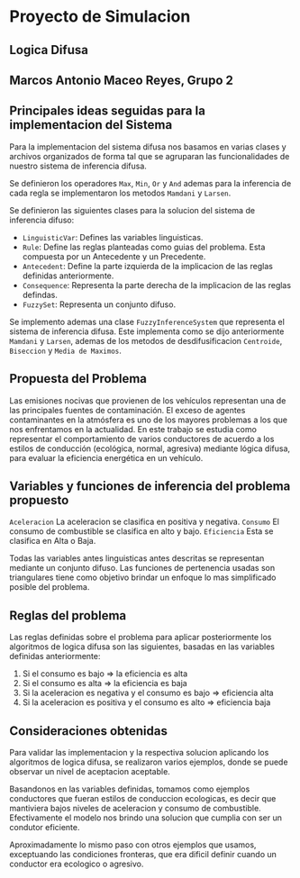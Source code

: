 # Proyecto de Simulacion

## Logica Difusa

## Marcos Antonio Maceo Reyes, Grupo 2

## Principales ideas seguidas para la implementacion del Sistema

Para la implementacion del sistema difusa nos basamos en varias clases y archivos organizados de forma tal que se 
agruparan las funcionalidades de nuestro sistema de inferencia difusa. 

Se definieron los operadores `Max`, `Min`, `Or` y `And` ademas para la inferencia de cada regla se implementaron los 
metodos `Mamdani` y `Larsen`.

Se definieron las siguientes clases para la solucion del sistema de inferencia difuso:

- `LinguisticVar`: Defines las variables linguisticas.
- `Rule`: Define las reglas planteadas como guias del problema. Esta compuesta por un Antecedente y un Precedente.
- `Antecedent`: Define la parte izquierda de la implicacion de las reglas definidas anteriormente.
- `Consequence`: Representa la parte derecha de la implicacion de las reglas defindas.
- `FuzzySet`: Representa un conjunto difuso.

Se implemento ademas una clase `FuzzyInferenceSystem` que representa el sistema de inferencia difusa. Este implementa 
como se dijo anteriormente `Mamdani` y `Larsen`, ademas de los metodos de desdifusificacion `Centroide`, `Biseccion` y 
`Media de Maximos`.

## Propuesta del Problema

Las emisiones nocivas que provienen de los vehículos representan una de las principales
fuentes de contaminación. El exceso de agentes contaminantes en la atmósfera es uno de los
mayores problemas a los que nos enfrentamos en la actualidad. En este trabajo se estudia
como representar el comportamiento de varios conductores de acuerdo a los estilos de
conducción (ecológica, normal, agresiva) mediante lógica difusa,
para evaluar la eficiencia energética en un vehículo.

## Variables y funciones de inferencia del problema propuesto

`Aceleracion` La aceleracion se clasifica en positiva y negativa.
`Consumo` El consumo de combustible se clasifica en alto y bajo.
`Eficiencia` Esta se clasifica en Alta o Baja.

Todas las variables antes linguisticas antes descritas se representan mediante un conjunto 
difuso. Las funciones de pertenencia usadas son triangulares  tiene como objetivo brindar un 
enfoque lo mas simplificado posible del problema. 

## Reglas del problema

Las reglas definidas sobre el problema para aplicar posteriormente los algoritmos de logica difusa
son las siguientes, basadas en las variables definidas anteriormente:

1. Si el consumo es bajo => la eficiencia es alta
2. Si el consumo es alta => la eficiencia es baja
3. Si la aceleracion es negativa y el consumo es bajo => eficiencia alta
4. Si la aceleracion es positiva y el consumo es alto => eficiencia baja


## Consideraciones obtenidas

Para validar las implementacion y la respectiva solucion aplicando los algoritmos de logica difusa, se realizaron 
varios ejemplos, donde se puede observar un nivel de aceptacion aceptable. 

Basandonos en las variables definidas, tomamos como ejemplos conductores que fueran estilos de conduccion ecologicas, es
decir que mantiviera bajos niveles de aceleracion y consumo de combustible. Efectivamente el modelo nos brindo una 
solucion que cumplia con ser un condutor eficiente.

Aproximadamente lo mismo paso con otros ejemplos que usamos, exceptuando las condiciones fronteras, que era dificil 
definir cuando un conductor era ecologico o agresivo.
